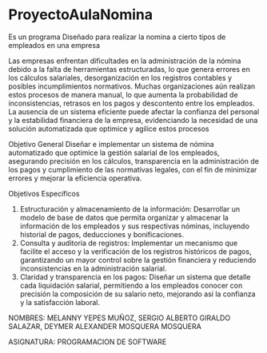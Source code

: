 # ProyectoAulaNomina
Es un programa Diseñado para realizar la nomina a cierto tipos de empleados en una empresa


Las empresas enfrentan dificultades en la administración de la nómina debido a la falta de herramientas estructuradas, lo que genera errores en los cálculos salariales, 
desorganización en los registros contables y posibles incumplimientos normativos. Muchas organizaciones aún realizan estos procesos de manera manual, 
lo que aumenta la probabilidad de inconsistencias, retrasos en los pagos y descontento entre los empleados. La ausencia de un sistema eficiente puede afectar 
la confianza del personal y la estabilidad financiera de la empresa, evidenciando la necesidad de una solución automatizada que optimice y agilice estos procesos

Objetivo General
Diseñar e implementar un sistema de nómina automatizado que optimice la gestión salarial de los empleados, asegurando precisión en los cálculos, 
transparencia en la administración de los pagos y cumplimiento de las normativas legales, con el fin de minimizar errores y mejorar la eficiencia operativa.


Objetivos Específicos
1.	Estructuración y almacenamiento de la información: Desarrollar un modelo de base de datos que permita organizar y almacenar la información de los empleados y sus respectivas nóminas,
   incluyendo historial de pagos, deducciones y bonificaciones.
2.	Consulta y auditoría de registros: Implementar un mecanismo que facilite el acceso y la verificación de los registros históricos de pagos,
   garantizando un mayor control sobre la gestión financiera y reduciendo inconsistencias en la administración salarial.
3.	Claridad y transparencia en los pagos: Diseñar un sistema que detalle cada liquidación salarial, permitiendo a los empleados conocer con precisión la composición de su salario neto,
   mejorando así la confianza y la satisfacción laboral.




NOMBRES:
  MELANNY YEPES MUÑOZ, 
  SERGIO ALBERTO GIRALDO SALAZAR, 
  DEYMER ALEXANDER MOSQUERA MOSQUERA


  ASIGNATURA:
    PROGRAMACION DE SOFTWARE


